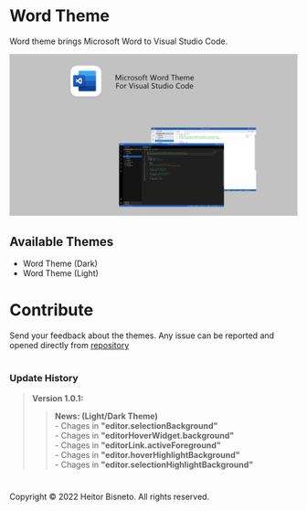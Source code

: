 # Word Theme

Word theme brings Microsoft Word to Visual Studio Code.

![Word for Visual Studio Code](https://raw.githubusercontent.com/hbisneto/hbisneto.github.io/main/word-theme/banner.png)

## Available Themes

- Word Theme (Dark)
- Word Theme (Light)

# Contribute

Send your feedback about the themes. Any issue can be reported and opened directly from [repository](https://github.com/hbisneto/word-theme)

#

### Update History

> **Version 1.0.1:**
> > **News: (Light/Dark Theme)**
> ><br> - Chages in **"editor.selectionBackground"**
> ><br> - Chages in **"editorHoverWidget.background"**
> ><br> - Chages in **"editorLink.activeForeground"**
> ><br> - Chages in **"editor.hoverHighlightBackground"**
> ><br> - Chages in **"editor.selectionHighlightBackground"**

#

Copyright © 2022 Heitor Bisneto. All rights reserved.